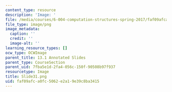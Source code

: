 ```yaml
---
content_type: resource
description: 'Image: '
file: /media/courses/6-004-computation-structures-spring-2017/faf09afca0fc5062e2a19e39c8ba3415_Slide31.png
file_type: image/png
image_metadata:
  caption: ''
  credit: ''
  image-alt: ''
learning_resource_types: []
ocw_type: OCWImage
parent_title: 13.1 Annotated Slides
parent_type: CourseSection
parent_uid: 7fba5e1d-2fa4-056c-150f-90508b97f937
resourcetype: Image
title: Slide31.png
uid: faf09afc-a0fc-5062-e2a1-9e39c8ba3415
---
```

